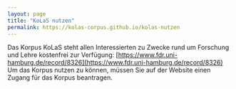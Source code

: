 ```yaml
---
layout: page
title: "KoLaS nutzen"
permalink: https://kolas-corpus.github.io/kolas-nutzen
---
```



Das Korpus KoLaS steht allen Interessierten zu Zwecke rund um Forschung und Lehre kostenfrei zur Verfügung: [https://www.fdr.uni-hamburg.de/record/8326](https://www.fdr.uni-hamburg.de/record/8326) Um das Korpus nutzen zu können, müssen Sie auf der Website einen Zugang für das Korpus beantragen. 


